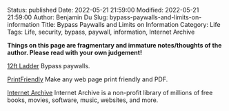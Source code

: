 Status: published
Date: 2022-05-21 21:59:00
Modified: 2022-05-21 21:59:00
Author: Benjamin Du
Slug: bypass-paywalls-and-limits-on-information
Title: Bypass Paywalls and Limits on Information
Category: Life
Tags: Life, security, bypass, paywall, information, Internet Archive

**Things on this page are fragmentary and immature notes/thoughts of the author. Please read with your own judgement!**


[12ft Ladder](https://12ft.io/)
Bypass paywalls.


[PrintFriendly](https://www.printfriendly.com/)
Make any web page print friendly and PDF.


[Internet Archive](https://archive.org/)
Internet Archive is a non-profit library 
of millions of free books, movies, software, music, websites, and more.

